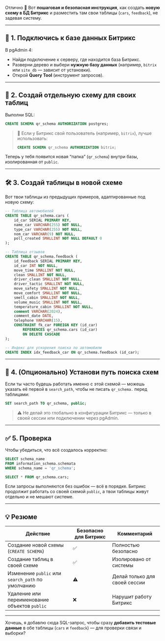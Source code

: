 Отлично 💪
Вот **пошаговая и безопасная инструкция**, как создать **новую схему в БД Битрикс** и разместить там свои таблицы (`cars`, `feedback`), не задевая систему.

---

## 🚀 1. Подключись к базе данных Битрикс

В pgAdmin 4:

* Найди подключение к серверу, где находится база Битрикс.
* Разверни дерево и выбери **нужную базу данных** (например, `bitrix` или `site_db` — зависит от установки).
* Открой **Query Tool** (инструмент запросов).

---

## 🧩 2. Создай отдельную схему для своих таблиц

Выполни SQL:

```sql
CREATE SCHEMA qr_schema AUTHORIZATION postgres;
```

> 🔹 Если у Битрикс свой пользователь (например, `bitrix`), лучше использовать:
>
> ```sql
> CREATE SCHEMA qr_schema AUTHORIZATION bitrix;
> ```

Теперь у тебя появится новая “папка” (`qr_schema`) внутри базы, изолированная от `public`.

---

## 🛠️ 3. Создай таблицы в новой схеме

Вот твои таблицы из предыдущих примеров, адаптированные под новую схему:

```sql
-- Таблица автомобилей
CREATE TABLE qr_schema.cars (
    id_car SERIAL PRIMARY KEY,
    name_car VARCHAR(255) NOT NULL,
    type_car VARCHAR(255) NOT NULL,
    nom_car VARCHAR(9) NOT NULL,
    poll_created SMALLINT NOT NULL DEFAULT 0
);

-- Таблица отзывов
CREATE TABLE qr_schema.feedback (
    id_feedback SERIAL PRIMARY KEY,
    id_car INT NOT NULL,
    move_time SMALLINT NOT NULL,
    clean SMALLINT NOT NULL,
    driver_clean SMALLINT NOT NULL,
    driver_tactic SMALLINT NOT NULL,
    move_safety SMALLINT NOT NULL,
    move_comfort SMALLINT NOT NULL,
    smell_cabin SMALLINT NOT NULL,
    volume_music SMALLINT NOT NULL,
    temperature_cabin SMALLINT NOT NULL,
    comment VARCHAR(2024),
    comment_date DATE,
    telephone VARCHAR(15),
    CONSTRAINT fk_car FOREIGN KEY (id_car)
        REFERENCES qr_schema.cars (id_car)
        ON DELETE CASCADE
);

-- Индекс для ускорения поиска по автомобилю
CREATE INDEX idx_feedback_car ON qr_schema.feedback (id_car);
```

---

## 🧭 4. (Опционально) Установи путь поиска схем

Если ты часто будешь работать именно с этой схемой — можешь указать её первой в `search_path`, чтобы не писать `qr_schema.` перед таблицами:

```sql
SET search_path TO qr_schema, public;
```

> ⚠️ Не делай это глобально в конфигурации Битрикс — только в своей сессии или подключении через pgAdmin.

---

## ✅ 5. Проверка

Чтобы убедиться, что всё создалось корректно:

```sql
SELECT schema_name
FROM information_schema.schemata
WHERE schema_name = 'qr_schema';

SELECT * FROM qr_schema.cars;
```

Если запросы выполняются без ошибок — всё в порядке.
Битрикс продолжит работать со своей схемой `public`, а твои таблицы живут отдельно и не мешают системе.

---

## 💡 Резюме

| Действие                                          | Безопасно для Битрикс | Комментарий                   |
| ------------------------------------------------- | --------------------- | ----------------------------- |
| Создание новой схемы (`CREATE SCHEMA`)            | ✅                     | Полностью безопасно           |
| Создание таблиц в своей схеме                     | ✅                     | Изолировано от системы        |
| Изменение `public` или `search_path` по умолчанию | ⚠️                    | Делай только для своей сессии |
| Удаление или переименование объектов `public`     | ❌                     | Нарушит работу Битрикс        |

---

Хочешь, я добавлю сюда SQL-запрос, чтобы сразу **добавить тестовые данные** в обе таблицы (`cars` и `feedback`) — для проверки связи и выборки?
